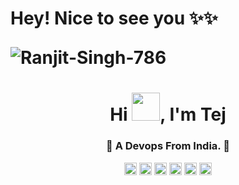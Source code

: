 # Hey! Nice to see you ✨✨<p align="left"> <img src="https://komarev.com/ghpvc/?username=Ranjit-Singh-786&label=Profile%20views&color=0e75b6&style=flat" alt="Ranjit-Singh-786" /> </p>



<h1 align="center">Hi <img width="45" src="waving_hand.gif">, I'm Tej  </h1>
<p align="center">
</p>
<h3 align="center">🚩 A Devops   From India. 🚩



<p align="center">
 <img src="https://img.icons8.com/color/48/000000/git.png" alt="git" width="20" height="20"/> 
<!--  <img src="https://img.icons8.com/color/48/000000/gitlab.png" alt="gitlab" width="20" height="20"/> -->
<!--  <img src="https://raw.githubusercontent.com/vorillaz/devicons/master/!SVG/java.svg" alt="JAVA" width="20" height="20"/>  -->
 <img src="https://img.icons8.com/color/48/000000/python.png" alt="python" width="20" height="20"/>
 <img src="https://www.vectorlogo.zone/logos/amazon_aws/amazon_aws-ar21.svg" width="20" height="20" /> 
<!--  <img src="https://img.icons8.com/color/48/000000/google-cloud-platform.png" alt="google cloud"  width="20" height="20" />  -->
 <img src="https://img.icons8.com/color/48/000000/linux.png" alt="Linux"  width="20" height="20" />
<!--  <img src="https://img.icons8.com/color/48/000000/docker.png" alt="docker"  width="20" height="20" />  -->
<!--  <img src="https://www.vectorlogo.zone/logos/pytorch/pytorch-icon.svg" alt="pytorch"  width="20" height="20" />  -->
 <img src="https://www.vectorlogo.zone/logos/tensorflow/tensorflow-icon.svg" alt="TensorFlow"  width="20" height="20" /> 
<!--  <img src="https://img.icons8.com/color/48/000000/c-plus-plus-logo.png" alt="cplusplus"  width="20" height="20" /> -->
 <img src="https://img.icons8.com/dusk/48/000000/css3.png" alt="css3"  width="20" height="20" />
 
